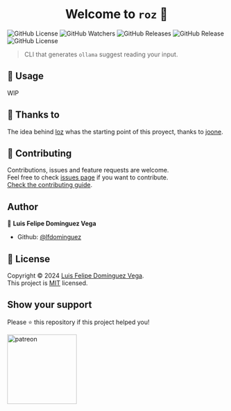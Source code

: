 <h1 align="center">Welcome to <code>roz</code> 👋</h1>

![GitHub License](https://badgen.net/github/license/lfdominguez/roz)
![GitHub Watchers](https://badgen.net/github/watchers/lfdominguez/roz)
![GitHub Releases](https://badgen.net/github/releases/lfdominguez/roz)
![GitHub Release](https://badgen.net/github/release/lfdominguez/roz)
![GitHub License](https://badgen.net/github/stars/lfdominguez/roz)

> CLI that generates `ollama` suggest reading your input.

## 🚀 Usage

WIP


## 🤝 Thanks to

The idea behind [loz](https://github.com/joone/loz) whas the starting point of this proyect, thanks to [joone](https://github.com/joone).

## 🤝 Contributing

Contributions, issues and feature requests are welcome.<br />
Feel free to check [issues page](https://github.com/lfdominguez/roz/issues) if you want to contribute.<br />
[Check the contributing guide](./CONTRIBUTING.md).<br />

## Author

👤 **Luis Felipe Domínguez Vega**

- Github: [@lfdominguez](https://github.com/lfdominguez)

## 📝 License

Copyright © 2024 [Luis Felipe Domínguez Vega](https://github.com/lfdominguez).<br />
This project is [MIT](https://github.com/lfdominguez/roz/blob/master/LICENSE) licensed.

## Show your support

Please ⭐️ this repository if this project helped you!

<a href="https://www.patreon.com/DomiVega">
  <img alt="patreon" src="https://c5.patreon.com/external/logo/become_a_patron_button@2x.png" width="160">
</a>
